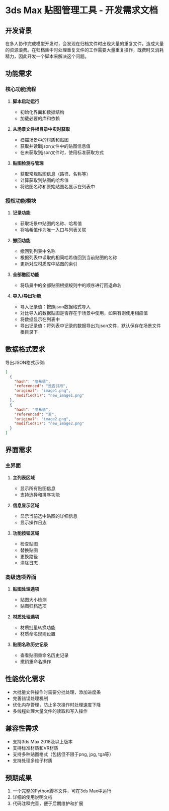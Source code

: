 # 3ds Max 贴图管理工具 - 开发需求文档

## 开发背景

在多人协作完成模型开发时，会发现在归档文件时出现大量的重复文件，造成大量的资源浪费。在归档集中时处理重复文件的工作需要大量重复操作，既费时又消耗精力，因此开发一个脚本来解决这个问题。

## 功能需求

### 核心功能流程

1. **脚本启动运行**
   - 初始化界面和数据结构
   - 加载必要的库和依赖

2. **从场景文件根目录中实时获取**
   - 扫描场景中的材质和贴图
   - 获取并读取json文件中的贴图信息值
   - 在未获取到json文件时，使用标准获取方式

3. **贴图检测与管理**
   - 获取常规贴图信息（路径、名称等）
   - 计算获取到贴图的哈希值
   - 将贴图名称和原始贴图名显示在列表中

### 授权功能模块

1. **记录功能**
   - 获取场景中贴图的名称、哈希值
   - 将哈希值作为唯一入口与列表关联

2. **撤回功能**
   - 撤回到列表中名称
   - 根据列表中读取的相同哈希值回到当前贴图的名称
   - 更新对应材质库中贴图的索引

3. **全部撤回功能**
   - 将场景中的全部贴图根据规则中的顺序进行回退命名

4. **导入/导出功能**
   - 导入记录值：按照json数据格式导入
   - 对比导入的数据贴图是否存在于场景中使用，如果有则使用相应值
   - 将数据显示在列表中
   - 导出记录值：将列表中记录的数据导出为json文件，默认保存在场景文件根目录下

## 数据格式要求

导出JSON格式示例:
```json
[
  {
    "hash": "哈希值",
    "referenced": "是否引用",
    "original": "image1.png",
    "modified(1)": "new_image1.png"
  },
  {
    "hash": "哈希值",
    "referenced": "否",
    "original": "image2.png",
    "modified(1)": "new_image2.png"
  }
]
```

## 界面需求

### 主界面

1. **主列表区域**
   - 显示所有贴图信息
   - 支持选择和排序功能

2. **信息显示区域**
   - 显示当前选中贴图的详细信息
   - 显示操作日志

3. **功能按钮区域**
   - 检查贴图
   - 替换贴图
   - 更换路径
   - 清除日志

### 高级选项界面

1. **贴图处理选项**
   - 贴图大小检测
   - 贴图归档选项

2. **材质处理选项**
   - 材质批量转换功能
   - 材质命名规则设置

3. **贴图名称历史记录**
   - 查看贴图重命名历史记录
   - 撤销重命名操作

## 性能优化需求

- 大批量文件操作时需要分批处理，添加进度条
- 完善错误处理机制
- 优化内存管理，防止多次操作时处理速度下降
- 多线程处理大量文件的读取和写入操作

## 兼容性需求

- 支持3ds Max 2018及以上版本
- 支持标准材质和VR材质
- 支持多种贴图格式（包括但不限于png, jpg, tga等）
- 支持处理多维子材质

## 预期成果

1. 一个完整的Python脚本文件，可在3ds Max中运行
2. 详细的使用说明文档
3. 代码注释完善，便于后期维护和扩展 